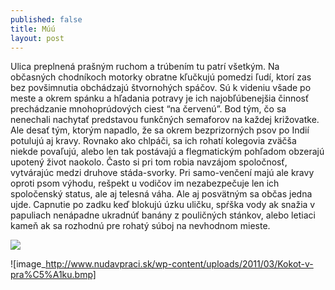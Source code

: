 ```yaml
---
published: false
title: Múú
layout: post
---
```

﻿﻿Ulica preplnená prašným ruchom a trúbením tu patrí všetkým. Na občasných chodníkoch motorky obratne kľučkujú pomedzi ľudí, ktorí zas bez povšimnutia obchádzajú štvornohých spáčov. Sú k videniu všade po meste a okrem spánku a hľadania potravy je ich najobľúbenejšia činnosť prechádzanie mnohoprúdových ciest “na červenú”. Bod tým, čo sa nenechali nachytať predstavou funkčných semaforov na každej križovatke. Ale desať tým, ktorým napadlo, že sa okrem bezprizorných psov po Indií potulujú aj kravy. Rovnako ako chlpáči, sa ich rohatí kolegovia zväčša niekde povaľujú, alebo len tak postávajú a flegmatickým pohľadom obzerajú upotený život naokolo. Často si pri tom robia navzájom spoločnosť, vytvárajúc medzi druhove stáda-svorky. Pri samo-venčení majú ale kravy oproti psom výhodu, rešpekt u vodičov im nezabezpečuje len ich spoločenský status, ale aj telesná váha. Ale aj posvätným sa občas jedna ujde. Capnutie po zadku keď blokujú úzku uličku, spŕška vody ak snažia v papuliach nenápadne ukradnúť banány z pouličných stánkov, alebo letiaci kameň ak sa rozhodnú pre rohatý súboj na nevhodnom mieste.

 <img src="http://www.nudavpraci.sk/wp-content/uploads/2011/03/Kokot-v-pra%C5%A1ku.bmp">

![image_http://www.nudavpraci.sk/wp-content/uploads/2011/03/Kokot-v-pra%C5%A1ku.bmp]